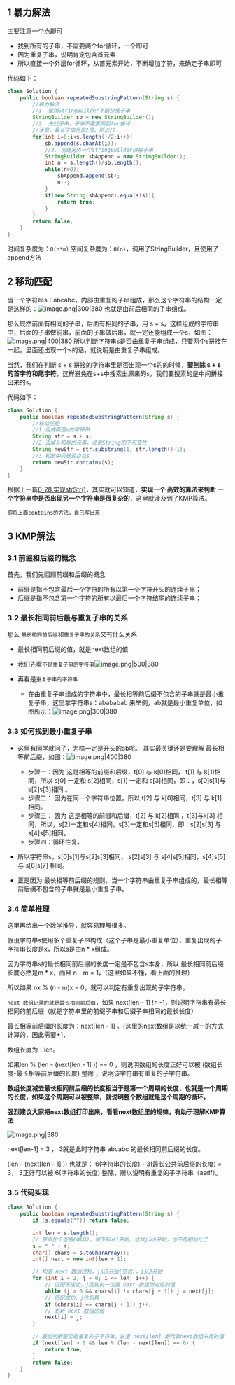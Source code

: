 
## 1 暴力解法

主要注意一个点即可
- 找到所有的子串，不需要两个for循环，一个即可
- 因为重复子串，说明肯定包含首元素
- 所以直接一个外层for循环，从首元素开始，不断增加字符，来确定子串即可

代码如下：
```java
class Solution {
    public boolean repeatedSubstringPattern(String s) {
        //暴力解法
        //1. 使用StringBuilder不断拼接子串
        StringBuilder sb = new StringBuilder();
        //2. 先找子串，子串不需要两层for循环
        //注意，最长子串也是2倍，所以/2
        for(int i=0;i<s.length()/2;i++){
            sb.append(s.charAt(i));
            //3. 创建另外一个StringBuilder拼接子串
            StringBuilder sbAppend = new StringBuilder();
            int n = s.length()/sb.length();
            while(n>0){
                sbAppend.append(sb);
                n--;
            }
            if(new String(sbAppend).equals(s)){
                return true;
            }
        }
        return false;
    }
}
```

时间复杂度为：`O(n*m)`
空间复杂度为：`O(n)`，调用了StringBuilder，且使用了append方法

## 2 移动匹配

当一个字符串s：abcabc，内部由重复的子串组成，那么这个字符串的结构一定是这样的：![image.png|300|380](https://my-obsidian-image.oss-cn-guangzhou.aliyuncs.com/2024/04/49053e79445f2857e60ed8f737b2c5fe.png)
也就是由前后相同的子串组成。

那么既然前面有相同的子串，后面有相同的子串，用 s + s，这样组成的字符串中，后面的子串做前串，前面的子串做后串，就一定还能组成一个s，如图：![image.png|400|380](https://my-obsidian-image.oss-cn-guangzhou.aliyuncs.com/2024/04/a2413bd1a78d724718ae9c1a1b66400f.png)
所以判断字符串s是否由重复子串组成，只要两个s拼接在一起，里面还出现一个s的话，就说明是由重复子串组成。

当然，我们在判断 s + s 拼接的字符串里是否出现一个s的的时候，**要刨除 s + s 的首字符和尾字符**，这样避免在s+s中搜索出原来的s，我们要搜索的是中间拼接出来的s。

代码如下：
```java
class Solution {
    public boolean repeatedSubstringPattern(String s) {
        //移动匹配
        //1.组成两倍s的字符串
        String str = s + s;
        //2.去掉头和尾的元素，注意String的不可变性
        String newStr = str.substring(1, str.length()-1);
        //3.判断中间是否存在s
        return newStr.contains(s);
    }
}
```

根据上一篇[6_28.实现strStr()](6_28.实现strStr().md)，其实就可以知道，**实现一个 高效的算法来判断 一个字符串中是否出现另一个字符串是很复杂的**，这里就涉及到了KMP算法。

`即将上面contains的方法，自己写出来`
## 3 KMP解法

### 3.1 前缀和后缀的概念

首先，我们先回顾前缀和后缀的概念
- 前缀是指不包含最后一个字符的所有以第一个字符开头的连续子串；
- 后缀是指不包含第一个字符的所有以最后一个字符结尾的连续子串；
### 3.2 最长相同前后最与重复子串的关系

那么 `最长相同前后缀`和`重复子串的关系`又有什么关系 
- 最长相同前后缀的值，就是next数组的值
- 我们先看`不是重复子串的字符串`![image.png|500|380](https://my-obsidian-image.oss-cn-guangzhou.aliyuncs.com/2024/04/311ac8137b9997e04dbe00a796e1d796.png)

- 再看是`重复子串的字符串`
	- 在由重复子串组成的字符串中，最长相等前后缀不包含的子串就是最小重复子串，这里拿字符串s：abababab 来举例，ab就是最小重复单位，如图所示：![image.png|300|380](https://my-obsidian-image.oss-cn-guangzhou.aliyuncs.com/2024/04/a596c0de81a278846c68e0b5a7641007.png)

### 3.3 如何找到最小重复子串

- 这里有同学就问了，为啥一定是开头的ab呢。 其实最关键还是要理解 最长相等前后缀，如图：![image.png|400|380](https://my-obsidian-image.oss-cn-guangzhou.aliyuncs.com/2024/04/5f1a73715a3fe0ce9126a712209c1ac2.png)
	- 步骤一：因为 这是相等的前缀和后缀，t[0] 与 k[0]相同， t[1] 与 k[1]相同，所以 s[0] 一定和 s[2]相同，s[1] 一定和 s[3]相同，即：，s[0]s[1]与s[2]s[3]相同 。
	- 步骤二： 因为在同一个字符串位置，所以 t[2] 与 k[0]相同，t[3] 与 k[1]相同。
	- 步骤三： 因为 这是相等的前缀和后缀，t[2] 与 k[2]相同 ，t[3]与k[3] 相同，所以，s[2]一定和s[4]相同，s[3]一定和s[5]相同，即：s[2]s[3] 与 s[4]s[5]相同。
	- 步骤四：循环往复。

- 所以字符串s，s[0]s[1]与s[2]s[3]相同， s[2]s[3] 与 s[4]s[5]相同，s[4]s[5] 与 s[6]s[7] 相同。

- 正是因为 最长相等前后缀的规则，当一个字符串由重复子串组成的，最长相等前后缀不包含的子串就是最小重复子串。

### 3.4 简单推理

这里再给出一个数学推导，就容易理解很多。

假设字符串s使用多个重复子串构成（这个子串是最小重复单位），重复出现的子字符串长度是x，所以s是由n * x组成。

因为字符串s的最长相同前后缀的长度一定是不包含s本身，所以 最长相同前后缀长度必然是m * x，而且 n - m = 1，（这里如果不懂，看上面的推理）

所以如果 nx % (n - m)x = 0，就可以判定有重复出现的子字符串。

`next 数组记录的就是最长相同前后缀`，如果 next[len - 1] != -1，则说明字符串有最长相同的前后缀（就是字符串里的前缀子串和后缀子串相同的最长长度）

最长相等前后缀的长度为：next[len - 1] 。(这里的next数组是以统一减一的方式计算的，因此需要+1，

数组长度为：len。

如果len % (len - (next[len - 1] )) == 0 ，则说明数组的长度正好可以被 (数组长度-最长相等前后缀的长度) 整除 ，说明该字符串有重复的子字符串。

**数组长度减去最长相同前后缀的长度相当于是第一个周期的长度，也就是一个周期的长度，如果这个周期可以被整除，就说明整个数组就是这个周期的循环。**

**强烈建议大家把next数组打印出来，看看next数组里的规律，有助于理解KMP算法**

![image.png|380](https://my-obsidian-image.oss-cn-guangzhou.aliyuncs.com/2024/04/15a6a94306a8229a49e39d6e99fd7063.png)

next[len-1] = 3 ， 3就是此时字符串 abcabc 的最长相同前后缀的长度。

(len - (next[len - 1] )) 也就是： 6(字符串的长度) - 3(最长公共前后缀的长度) = 3， 3正好可以被 6(字符串的长度) 整除，所以说明有重复的子字符串（asdf）。

### 3.5 代码实现

```java
class Solution {
    public boolean repeatedSubstringPattern(String s) {
        if (s.equals("")) return false;

        int len = s.length();
        // 原串加个空格(哨兵)，使下标从1开始，这样j从0开始，也不用初始化了
        s = " " + s;
        char[] chars = s.toCharArray();
        int[] next = new int[len + 1];

        // 构造 next 数组过程，j从0开始(空格)，i从2开始
        for (int i = 2, j = 0; i <= len; i++) {
            // 匹配不成功，j回到前一位置 next 数组所对应的值
            while (j > 0 && chars[i] != chars[j + 1]) j = next[j];
            // 匹配成功，j往后移
            if (chars[i] == chars[j + 1]) j++;
            // 更新 next 数组的值
            next[i] = j;
        }

        // 最后判断是否是重复的子字符串，这里 next[len] 即代表next数组末尾的值
        if (next[len] > 0 && len % (len - next[len]) == 0) {
            return true;
        }
        return false;
    }
}
```


